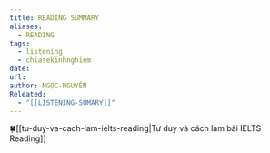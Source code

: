 ```yaml
---
title: READING SUMMARY
aliases:
  - READING
tags:
  - listening
  - chiasekinhnghiem
date: 
url: 
author: NGỌC-NGUYỄN
Releated:
  - "[[LISTENING-SUMARY]]"
---
```



🍀[[tu-duy-va-cach-lam-ielts-reading|Tư duy và cách làm bài IELTS Reading]]
